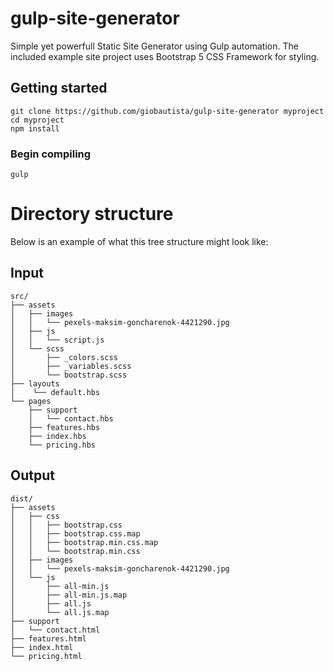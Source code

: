 # gulp-site-generator
Simple yet powerfull Static Site Generator using Gulp automation. The included example site project uses Bootstrap 5 CSS Framework for styling.

## Getting started
```
git clone https://github.com/giobautista/gulp-site-generator myproject
cd myproject
npm install
```

### Begin compiling
```
gulp
```

# Directory structure
Below is an example of what this tree structure might look like:

## Input
```
src/
├── assets
│   ├── images
│   │   └── pexels-maksim-goncharenok-4421290.jpg
│   ├── js
│   │   └── script.js
│   └── scss
│       ├── _colors.scss
│       ├── _variables.scss
│       └── bootstrap.scss
├── layouts
│    └── default.hbs
└── pages
    ├── support
    │   └── contact.hbs
    ├── features.hbs
    ├── index.hbs
    └── pricing.hbs
```

## Output
```
dist/
├── assets
│   ├── css
│   │   ├── bootstrap.css
│   │   ├── bootstrap.css.map
│   │   ├── bootstrap.min.css.map
│   │   └── bootstrap.min.css
│   ├── images
│   │   └── pexels-maksim-goncharenok-4421290.jpg
│   └── js
│       ├── all-min.js
│       ├── all-min.js.map
│       ├── all.js
│       └── all.js.map
├── support
│   └── contact.html
├── features.html
├── index.html
└── pricing.html
```
